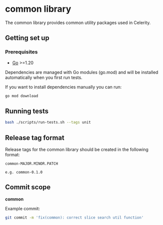 # common library

The common library provides common utility packages used in Celerity.

## Getting set up

### Prerequisites

- [Go](https://golang.org/dl/) >=1.20

Dependencies are managed with Go modules (go.mod) and will be installed automatically when you first
run tests.

If you want to install dependencies manually you can run:

```bash
go mod download
```

## Running tests

```bash
bash ./scripts/run-tests.sh --tags unit
```

## Release tag format

Release tags for the common library should be created in the following format:

```
common-MAJOR.MINOR.PATCH

e.g. common-0.1.0
```

## Commit scope

**common**

Example commit:

```bash
git commit -m 'fix(common): correct slice search util function'
```
